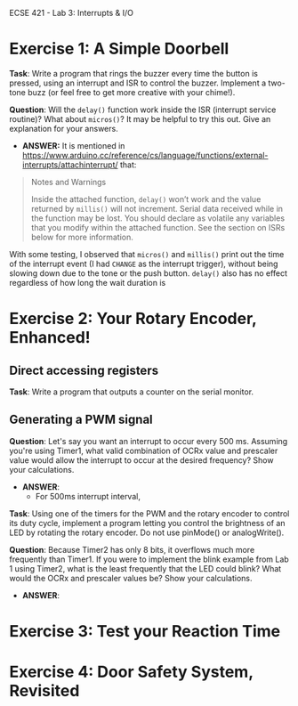 ECSE 421 - Lab 3: Interrupts & I/O

# Exercise 1: A Simple Doorbell

**Task**: Write a program that rings the buzzer every time the button is pressed, using an interrupt and ISR to control the buzzer. Implement a two-tone buzz (or feel free to get more creative with your chime!).

**Question**: Will the `delay()` function work inside the ISR (interrupt service routine)? What about `micros()`? It may be helpful to try this out. Give an explanation for your answers.
- **ANSWER:** It is mentioned in https://www.arduino.cc/reference/cs/language/functions/external-interrupts/attachinterrupt/ that:

> Notes and Warnings
>
> Inside the attached function, `delay()` won’t work and the value returned by `millis()` will not increment. Serial data received while in the function may be lost. You should declare as volatile any variables that you modify within the attached function. See the section on ISRs below for more information.

With some testing, I observed that `micros()` and `millis()` print out the time of the interrupt event (I had `CHANGE` as the interrupt trigger), without being slowing down due to the tone or the push button. `delay()` also has no effect regardless of how long the wait duration is

# Exercise 2: Your Rotary Encoder, Enhanced!
## Direct accessing registers
**Task**: Write a program that outputs a counter on the serial monitor. 

## Generating a PWM signal
**Question**: Let's say you want an interrupt to occur every 500 ms. Assuming you're using Timer1, what valid combination of OCRx value and prescaler value would allow the interrupt to occur at the desired frequency? Show your calculations.
- **ANSWER**: 
    - For 500ms interrupt interval, 

**Task**: Using one of the timers for the PWM and the rotary encoder to control its duty cycle, implement a program letting you control the brightness of an LED by rotating the rotary encoder. Do not use pinMode() or analogWrite().

**Question**: Because Timer2 has only 8 bits, it overflows much more frequently than Timer1. If you were to implement the blink example from Lab 1 using Timer2, what is the least frequently that the LED could blink? What would the OCRx and prescaler values be? Show your calculations.

- **ANSWER**: 

# Exercise 3: Test your Reaction Time

# Exercise 4: Door Safety System, Revisited
